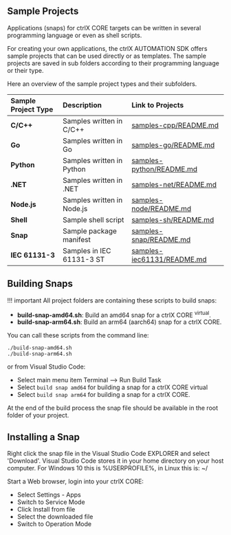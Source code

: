 
## Sample Projects

Applications (snaps) for ctrlX CORE targets can be written in several programming language or even as shell scripts.

For creating your own applications, the ctrlX AUTOMATION SDK offers sample projects that can be used directly or as templates. The sample projects are saved in sub folders according to their programming language or their type. 


Here an overview of the sample project types and their subfolders.


| Sample Project Type | Description                | Link to Projects                                       |
| :------------------ | :------------------------- | :----------------------------------------------------- |
| __C/C++__           | Samples written in C/C++   | [samples-cpp/README.md](./samples-cpp/README.md)       |
| __Go__              | Samples written in Go      | [samples-go/README.md](./samples-go/README.md)         |
| __Python__          | Samples written in Python  | [samples-python/README.md](./samples-python/README.md) |
| __.NET__            | Samples written in .NET    | [samples-net/README.md](./samples-net/README.md)       |
| __Node.js__         | Samples written in Node.js | [samples-node/README.md](./samples-node/README.md)     |
| __Shell__           | Sample shell script        | [samples-sh/README.md](./samples-sh/README.md)         |
| __Snap__            | Sample package manifest    | [samples-snap/README.md](./samples-snap/README.md)     |
| __IEC 61131-3__     | Samples in IEC 61131-3 ST  | [samples-iec61131/README.md](./samples-iec61131/README.md)|


## Building Snaps

!!! important
    All project folders are containing these scripts to build snaps:

* __build-snap-amd64.sh__: Build an amd64 snap for a ctrlX CORE <sup>virtual</sup>.
* __build-snap-arm64.sh__: Build an arm64 (aarch64) snap for a ctrlX CORE.

You can call these scripts from the command line:

    ./build-snap-amd64.sh
    ./build-snap-arm64.sh

 or from Visual Studio Code:

 * Select main menu item Terminal --> Run Build Task
 * Select `build snap amd64` for building a snap for a ctrlX CORE virtual
 * Select `build snap arm64` for building a snap for a ctrlX CORE.

At the end of the build process the snap file should be available in the root folder of your project.

## Installing a Snap

Right click the snap file in the Visual Studio Code EXPLORER and select 'Download'. Visual Studio Code stores it in your home directory on your host computer. For Windows 10 this is %USERPROFILE%, in Linux this is: ~/

Start a Web browser, login into your ctrlX CORE:

* Select Settings - Apps
* Switch to Service Mode
* Click Install from file
* Select the downloaded file 
* Switch to Operation Mode